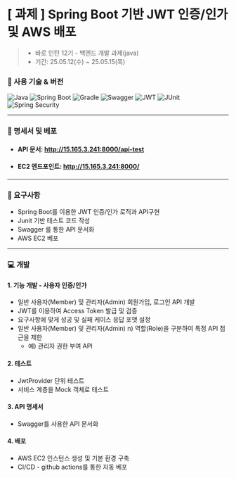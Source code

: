 # [ 과제 ]  Spring Boot 기반 JWT 인증/인가 및 AWS 배포

> - 바로 인턴 12기 -  백엔드 개발 과제(java)<br>
> - 기간: 25.05.12(수)  ~ 25.05.15(목)

### 🔧 사용 기술 & 버전

![Java](https://img.shields.io/badge/Java-17-blue?logo=openjdk)
![Spring Boot](https://img.shields.io/badge/Spring%20Boot-3.2.5-brightgreen?logo=springboot)
![Gradle](https://img.shields.io/badge/Gradle-8.7-blue?logo=gradle)
![Swagger](https://img.shields.io/badge/Swagger-2.2.0-yellow?logo=swagger)
![JWT](https://img.shields.io/badge/JWT-0.11.5-orange)
![JUnit](https://img.shields.io/badge/JUnit-5-red?logo=junit5)
![Spring Security](https://img.shields.io/badge/Spring%20Security-6.2.2-green?logo=springsecurity)

---


### 📑 명세서 및 베포

- #### API 문서: http://15.165.3.241:8000/api-test

- #### EC2 엔드포인트:  http://15.165.3.241:8000/

---

### 📌 요구사항

- Spring Boot를 이용한 JWT 인증/인가 로직과 API구현
- Junit 기반 테스트 코드 작성
- Swagger 를 통한 API 문서화
-  AWS EC2 베포

---


### 💻 개발

#### 1. 기능 개발 - 사용자 인증/인가

- 일반 사용자(Member) 및 관리자(Admin) 회원가입, 로그인 API 개발
- JWT를 이용하여 Access Token 발급 및 검증
-  요구사항에 맞게 성공 및 실패 케이스 응답 포맷 설정
- 일반 사용자(Member) 및 관리자(Admin) n) 역할(Role)을 구분하여 특정 API 접근을 제한
    - 예) 관리자 권한 부여 API

#### 2. 테스트
- JwtProvider 단위 테스트
- 서비스 계층을 Mock 객체로 테스트

#### 3. API 명세서
- Swagger를 사용한 API 문서화

#### 4. 배포
-  AWS EC2 인스턴스 생성 및 기본 환경 구축
-  CI/CD - github actions를 통한 자동 베포 


<br/>
